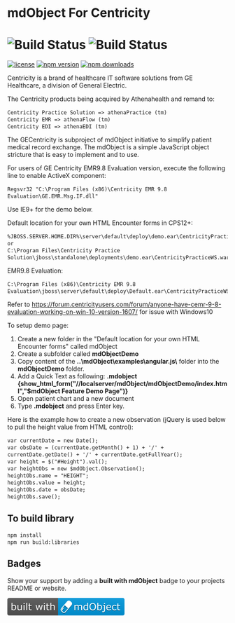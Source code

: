 
mdObject For Centricity
============

![Build Status](https://github.com/mdObject/GECentricity/workflows/mdObject%20-%20Master/badge.svg)
![Build Status](https://github.com/mdObject/GECentricity/workflows/mdObject%20-%20Feature/badge.svg)
============

[![license](https://img.shields.io/badge/license-MSPL-blue.svg)](https://opensource.org/licenses/MS-PL)
[![npm version](https://img.shields.io/npm/v/%40mdobject/mdobject?color=008000&label=npm%20package)](https://www.npmjs.com/package/%40mdobject/mdobject)
[![npm downloads](https://img.shields.io/npm/dm/%40mdobject/mdobject.svg?color=008000&label=npm%20downloads)](https://www.npmjs.com/package/%40mdobject/mdobject)



Centricity is a brand of healthcare IT software solutions from GE Healthcare, a division of General Electric.

The Centricity products being acquired by Athenahealth and remand to:

    Centricity Practice Solution => athenaPractice (tm)
    Centricity EMR => athenaFlow (tm)
    Centricity EDI => athenaEDI (tm)

The GECentricity is subproject of mdObject initiative to simplify patient medical record exchange.
The mdObject is a simple JavaScript object stricture that is easy to implement and to use.

For users of GE Centricity EMR9.8 Evaluation version, execute the following line to enable ActiveX component:  

	Regsvr32 "C:\Program Files (x86)\Centricity EMR 9.8 Evaluation\GE.EMR.Msg.IF.dll"

Use IE9+ for the demo below. 

Default location for your own HTML Encounter forms in CPS12+:

	%JBOSS.SERVER.HOME.DIR%\server\default\deploy\demo.ear\CentricityPracticeWS.war\
    or
    C:\Program Files\Centricity Practice Solution\jboss\standalone\deployments\demo.ear\CentricityPracticeWS.war

EMR9.8 Evaluation: 
	
	C:\Program Files (x86)\Centricity EMR 9.8 Evaluation\jboss\server\default\deploy\Default.ear\CentricityPracticeWS.war\



Refer to https://forum.centricityusers.com/forum/anyone-have-cemr-9-8-evaluation-working-on-win-10-version-1607/ for issue with Windows10

To setup demo page:

1. Create a new folder in the "Default location for your own HTML Encounter forms" called mdObject
2. Create a subfolder called __mdObjectDemo__
3. Copy content of the __\.\.\\mdObject\\examples\\angular.js\\__ folder into the __mdObjectDemo__ folder.
4. Add a Quick Text as following:
__.mdobject__  
__{show_html_form("//localserver/mdObject/mdObjectDemo/index.html","$mdObject Feature Demo Page")}__
5. Open patient chart and a new document 
6. Type __.mdobject__ and press Enter key.


Here is the example how to create a new observation (jQuery is used below to pull the height value from HTML control):

    var currentDate = new Date();
    var obsDate = (currentDate.getMonth() + 1) + '/' + currentDate.getDate() + '/' + currentDate.getFullYear();
    var height = $("#Height").val();
    var heightObs = new $mdObject.Observation();
    heightObs.name = "HEIGHT";
    heightObs.value = height;
    heightObs.date = obsDate;
    heightObs.save();

## To build library
    npm install
    npm run build:libraries

## Badges

Show your support by adding a **built with mdObject** badge to your projects README or website.

[![Built with mdObject](./build-with-mdobject.svg)](https://mdObject.com/)

